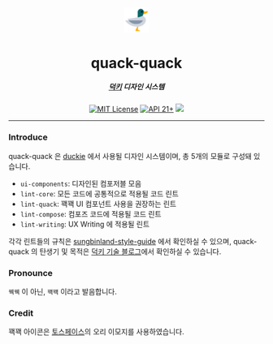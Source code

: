 <p align="center">
  <img src="./assets/toss-duck.svg" width="10%" alt="duck" />
</p>
<h1 align="center">quack-quack</h1>
<h5 align="center"><a href="https://github.com/sungbinland/duckie">덕키</a> 디자인 시스템</h5>
<p align="center">
  <a href="LICENSE"><img alt="MIT License" src="https://img.shields.io/badge/License-MIT-blue"/></a>
  <a href="https://developer.android.com/about/versions/lollipop"><img alt="API 21+" src="https://img.shields.io/badge/API-21%2B-brightgreen.svg"/></a>
  <a href="https://codecov.io/gh/sungbinland/duckie-quack-quack" > <img src="https://codecov.io/gh/sungbinland/duckie-quack-quack/branch/develop/graph/badge.svg?token=ACRJ1R22YD"/></a>
</p>

---

### Introduce

quack-quack 은 [duckie](https://github.com/sungbinland/duckie) 에서 사용될 디자인 시스템이며, 총 5개의 모듈로 구성돼 있습니다.

- `ui-components`: 디자인된 컴포저블 모음
- `lint-core`: 모든 코드에 공통적으로 적용될 코드 린트
- `lint-quack`: 꽥꽥 UI 컴포넌트 사용을 권장하는 린트
- `lint-compose`: 컴포즈 코드에 적용될 코드 린트
- `lint-writing`:  UX Writing 에 적용될 린트

각각 린트들의 규칙은 [sungbinland-style-guide](https://github.com/sungbinland/sungbinland-style-guide) 에서 확인하실 수 있으며, quack-quack 의 탄생기 및 목적은 [덕키 기술 블로그](https://medium.com/duckie-stories/%EB%8D%95%ED%82%A4%EC%9D%98-%EB%94%94%EC%9E%90%EC%9D%B8-%EC%8B%9C%EC%8A%A4%ED%85%9C-%EA%BD%A5%EA%BD%A5-%EC%9D%84-%EC%86%8C%EA%B0%9C%ED%95%A9%EB%8B%88%EB%8B%A4-59d962c4bf7)에서 확인하실 수 있습니다.

### Pronounce

`꿱꿱` 이 아닌, `꽥꽥` 이라고 발음합니다.

### Credit

꽥꽥 아이콘은 [토스페이스](https://toss.im/tossface)의 오리 이모지를 사용하였습니다.
